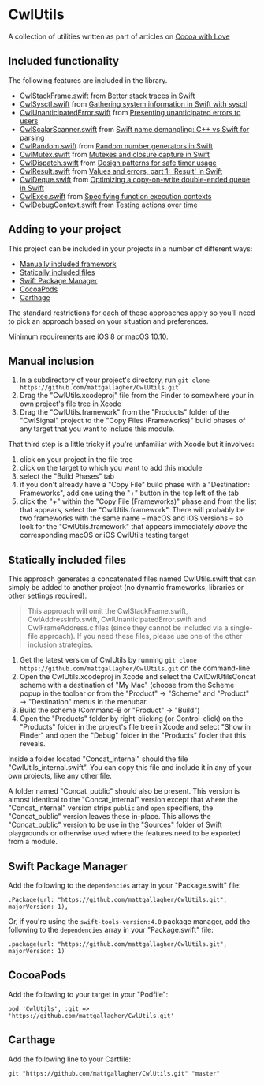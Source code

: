 # CwlUtils

A collection of utilities written as part of articles on [Cocoa with Love](https://cocoawithlove.com)

## Included functionality

The following features are included in the library.

* [CwlStackFrame.swift](https://github.com/mattgallagher/CwlUtils/blob/master/Sources/CwlUtils/CwlStackFrame.swift) from [Better stack traces in Swift](https://cocoawithlove.com/blog/2016/02/28/stack-traces-in-swift.html)
* [CwlSysctl.swift](https://github.com/mattgallagher/CwlUtils/blob/master/Sources/CwlUtils/CwlSysctl.swift) from [Gathering system information in Swift with sysctl](https://www.cocoawithlove.com/blog/2016/03/08/swift-wrapper-for-sysctl.html)
* [CwlUnanticipatedError.swift](https://github.com/mattgallagher/CwlUtils/blob/master/Sources/CwlUtils/CwlUnanticipatedError.swift) from [Presenting unanticipated errors to users](https://www.cocoawithlove.com/blog/2016/04/14/error-recovery-attempter.html)
* [CwlScalarScanner.swift](https://github.com/mattgallagher/CwlUtils/blob/master/Sources/CwlUtils/CwlScalarScanner.swift) from [Swift name demangling: C++ vs Swift for parsing](https://www.cocoawithlove.com/blog/2016/05/01/swift-name-demangling.html)
* [CwlRandom.swift](https://github.com/mattgallagher/CwlUtils/blob/master/Sources/CwlUtils/CwlRandom.swift) from [Random number generators in Swift](https://www.cocoawithlove.com/blog/2016/05/19/random-numbers.html)
* [CwlMutex.swift](https://github.com/mattgallagher/CwlUtils/blob/master/Sources/CwlUtils/CwlMutex.swift) from [Mutexes and closure capture in Swift](https://www.cocoawithlove.com/blog/2016/06/02/threads-and-mutexes.html)
* [CwlDispatch.swift](https://github.com/mattgallagher/CwlUtils/blob/master/Sources/CwlUtils/CwlDispatch.swift) from [Design patterns for safe timer usage](https://www.cocoawithlove.com/blog/2016/07/30/timer-problems.html)
* [CwlResult.swift](https://github.com/mattgallagher/CwlUtils/blob/master/Sources/CwlUtils/CwlResult.swift) from [Values and errors, part 1: 'Result' in Swift](https://www.cocoawithlove.com/blog/2016/08/21/result-types-part-one.html)
* [CwlDeque.swift](https://github.com/mattgallagher/CwlUtils/blob/master/Sources/CwlUtils/CwlDeque.swift) from [Optimizing a copy-on-write double-ended queue in Swift](https://www.cocoawithlove.com/blog/2016/09/22/deque.html)
* [CwlExec.swift](https://github.com/mattgallagher/CwlUtils/blob/master/Sources/CwlUtils/CwlExec.swift) from [Specifying function execution contexts](https://www.cocoawithlove.com/blog/specifying-execution-contexts.html)
* [CwlDebugContext.swift](https://github.com/mattgallagher/CwlUtils/blob/master/Sources/CwlUtils/CwlDebugContext.swift) from [Testing actions over time](https://www.cocoawithlove.com/blog/testing-actions-over-time.html)

## Adding to your project

This project can be included in your projects in a number of different ways:
   
   * [Manually included framework](#manual-framework-inclusion)
   * [Statically included files](#statically-included-files)
   * [Swift Package Manager](#swift-package-manager)
   * [CocoaPods](#cocoapods)
   * [Carthage](#carthage)

The standard restrictions for each of these approaches apply so you'll need to pick an approach based on your situation and preferences.

Minimum requirements are iOS 8 or macOS 10.10.

## Manual inclusion

1. In a subdirectory of your project's directory, run `git clone https://github.com/mattgallagher/CwlUtils.git`
2. Drag the "CwlUtils.xcodeproj" file from the Finder to somewhere your in own project's file tree in Xcode
3. Drag the "CwlUtils.framework" from the "Products" folder of the "CwlSignal" project to the "Copy Files (Frameworks)" build phases of any target that you want to include this module.

That third step is a little tricky if you're unfamiliar with Xcode but it involves:

1. click on your project in the file tree
2. click on the target to which you want to add this module
3. select the "Build Phases" tab
4. if you don't already have a "Copy File" build phase with a "Destination: Frameworks", add one using the "+" button in the top left of the tab
5. click the "+" within the "Copy File (Frameworks)" phase and from the list that appears, select the "CwlUtils.framework". There will probably be two frameworks with the same name – macOS and iOS versions – so look for the "CwlUtils.framework" that appears immediately *above* the corresponding macOS or iOS CwlUtils testing target

## Statically included files

This approach generates a concatenated files named CwlUtils.swift that can simply be added to another project (no dynamic frameworks, libraries or other settings required).

> This approach will omit the CwlStackFrame.swift, CwlAddressInfo.swift, CwlUnanticipatedError.swift and CwlFrameAddress.c files (since they cannot be included via a single-file approach). If you need these files, please use one of the other inclusion strategies.

1. Get the latest version of CwlUtils by running `git clone https://github.com/mattgallagher/CwlUtils.git` on the command-line.
2. Open the CwlUtils.xcodeproj in Xcode and select the CwlCwlUtilsConcat scheme with a destination of "My Mac" (choose from the Scheme popup in the toolbar or from the "Product" &rarr; "Scheme" and "Product" &rarr; "Destination" menus in the menubar.
3. Build the scheme (Command-B or "Product" &rarr; "Build")
4. Open the "Products" folder by right-clicking (or Control-click) on the "Products" folder in the project's file tree in Xcode and select "Show in Finder" and open the "Debug" folder in the "Products" folder that this reveals.

Inside a folder located "Concat_internal" should the file "CwlUtils_internal.swift". You can copy this file and include it in any of your own projects, like any other file.

A folder named "Concat_public" should also be present. This version is almost identical to the "Concat_internal" version except that where the "Concat_internal" version strips `public` and `open` specifiers, the "Concat_public" version leaves these in-place. This allows the "Concat_public" version to be use in the "Sources" folder of Swift playgrounds or otherwise used where the features need to be exported from a module.

## Swift Package Manager

Add the following to the `dependencies` array in your "Package.swift" file:

    .Package(url: "https://github.com/mattgallagher/CwlUtils.git", majorVersion: 1),

Or, if you're using the `swift-tools-version:4.0` package manager, add the following to the `dependencies` array in your "Package.swift" file:

    .package(url: "https://github.com/mattgallagher/CwlUtils.git", majorVersion: 1)

## CocoaPods

Add the following to your target in your "Podfile":

    pod 'CwlUtils', :git => 'https://github.com/mattgallagher/CwlUtils.git'

## Carthage

Add the following line to your Cartfile:

    git "https://github.com/mattgallagher/CwlUtils.git" "master"
